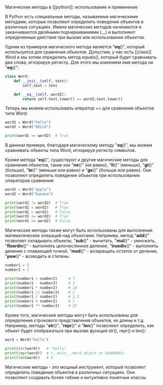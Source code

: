 Магические методы в [[python]]: использование и применение

В Python есть специальные методы, называемые магическими методами, которые позволяют определить поведение объектов в различных ситуациях. Имена магических методов начинаются и заканчиваются двойными подчеркиваниями (__) и выполняют определенные действия при вызове или использовании объектов.

Одним из примеров магического метода является "__eq__()", который используется для сравнения объектов. Допустим, у нас есть [[class]] Word и мы хотим определить метод equals(), который будет сравнивать два слова, игнорируя регистр. Для этого мы изменяем имя метода на "__eq__()":

```python
class Word:
    def __init__(self, text):
        self.text = text

    def __eq__(self, word2):
        return self.text.lower() == word2.text.lower()
```

Теперь мы можем использовать оператор == для сравнения объектов типа Word:

```python
word1 = Word("hello")
word2 = Word("HELLO")

print(word1 == word2)  # True
```

В данном примере, благодаря магическому методу "__eq__()", мы можем сравнивать объекты типа Word, игнорируя регистр символов.

Кроме метода "__eq__()", существуют и другие магические методы для сравнения объектов, такие как "__ne__()" (не равно), "__lt__()" (меньше), "__gt__()" (больше), "__le__()" (меньше или равно) и "__ge__()" (больше или равно). Они позволяют определить поведение объектов при использовании операторов сравнения:

```python
word1 = Word("apple")
word2 = Word("banana")

print(word1 != word2)  # True
print(word1 < word2)   # True
print(word1 > word2)   # False
print(word1 <= word2)  # True
print(word1 >= word2)  # False
```

Магические методы также могут быть использованы для выполнения математических операций над объектами. Например, метод "__add__()" позволяет складывать объекты, "__sub__()" - вычитать, "__mul__()" - умножать, "__floordiv__()" - выполнять целочисленное деление, "__truediv__()" - выполнять деление с плавающей точкой, "__mod__()" - возвращать остаток от деления, "__pow__()" - возводить в степень:

```python
number1 = 5
number2 = 2

print(number1 + number2)     # 7
print(number1 - number2)     # 3
print(number1 * number2)     # 10
print(number1 // number2)    # 2
print(number1 / number2)     # 2.5
print(number1 % number2)     # 1
print(number1 ** number2)    # 25
```

Кроме того, магические методы могут быть использованы для определения строкового представления объектов, их длины и т.д. Например, методы "__str__()", "__repr__()" и "__len__()" позволяют определить, как объект будет отображаться при вызове функций str(), repr() и len():

```python
word = Word("hello")

print(str(word))   # "hello"
print(repr(word))  # <__main__.Word object at 0x000001>
print(len(word))   # 5
```

Магические методы - это мощный инструмент, который позволяет определить поведение объектов в различных ситуациях. Они позволяют создавать более гибкие и интуитивно понятные классы